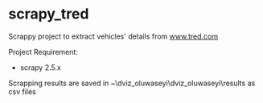 # scrapy_tred
Scrappy project to extract vehicles' details from www.tred.com

Project Requirement:
- scrapy 2.5.x

Scrapping results are saved in ~\dviz_oluwaseyi\dviz_oluwaseyi\results as csv files
